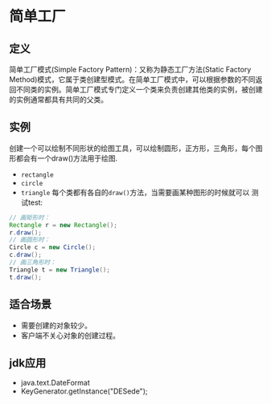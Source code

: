 # 简单工厂
## 定义
   简单工厂模式(Simple Factory Pattern)：又称为静态工厂方法(Static Factory Method)模式，它属于类创建型模式。在简单工厂模式中，可以根据参数的不同返回不同类的实例。简单工厂模式专门定义一个类来负责创建其他类的实例，被创建的实例通常都具有共同的父类。
## 实例
   创建一个可以绘制不同形状的绘图工具，可以绘制圆形，正方形，三角形，每个图形都会有一个draw()方法用于绘图.
   + `rectangle`
   + `circle`
   + `triangle` 每个类都有各自的`draw()`方法，当需要画某种图形的时候就可以
   测试test:
   ```java
// 画矩形时：
Rectangle r = new Rectangle();
r.draw();
// 画圆形时：
Circle c = new Circle();
c.draw();
// 画三角形时：
Triangle t = new Triangle();
t.draw();
```
## 适合场景
   + 需要创建的对象较少。
   + 客户端不关心对象的创建过程。
## jdk应用
   + java.text.DateFormat
   + KeyGenerator.getInstance("DESede");
